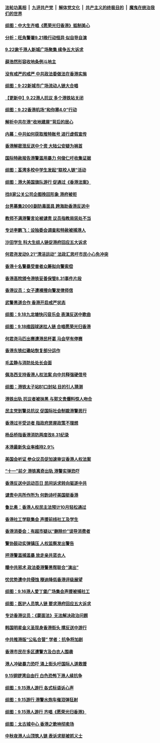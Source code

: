 ####  [法轮功真相](../../../../basic/blob/master/README.md?t=09231939) &nbsp;|&nbsp; [九评共产党](../../../../9ping.md/blob/master/README.md?t=09231939) &nbsp;|&nbsp; [解体党文化](../../../../jtdwh.md/blob/master/README.md?t=09231939)  &nbsp;|&nbsp; [共产主义的终极目的](../../../../gczydzjmd.md/blob/master/README.md?t=09231939) &nbsp;|&nbsp; [魔鬼在统治我们的世界](../../../../mgztzwmdsj.md/blob/master/README.md?t=09231939) 

#### [组图：中大生齐唱《愿荣光归香港》抵制美心](../pages/nsc415/n11541094.md?t=09231939) 

#### [分析：旺角警署9.21晚行动怪异 似自导自演](../pages/nsc415/n11539567.md?t=09231939) 

#### [9.22逾千港人新城广场聚集 续争五大诉求](../pages/nsc415/n11539521.md?t=09231939) 

#### [薛浩然形容收地条例斗地主](../pages/nsc415/n11539556.md?t=09231939) 

#### [没有戒严的戒严 中共政法委做法在香港实施](../pages/nsc415/n11539410.md?t=09231939) 

#### [组图：9·22新城市广场流动人链大合唱](../pages/nsc415/n11538717.md?t=09231939) 

#### [【更新中】9.22港人抗议 多个港铁站关闭](../pages/nsc415/n11538147.md?t=09231939) 

#### [组图：9.22香港机场“和你塞4.0”行动](../pages/nsc415/n11538788.md?t=09231939) 

#### [解析中共在港“收地建屋”背后的居心](../pages/nsc415/n11523814.md?t=09231939) 

#### [内幕：中共如何获取推特账号 进行虚假宣传](../pages/nsc415/n11535181.md?t=09231939) 

#### [香港解密泄反送中个资 大陆公安疑为祸首](../pages/nsc415/n11535149.md?t=09231939) 

#### [国际特赦报告港警滥用暴力 何俊仁吁收集证据](../pages/nsc415/n11533652.md?t=09231939) 

#### [组图：荃湾多校中学生发起“联校人链”活动](../pages/nsc415/n11535518.md?t=09231939) 

#### [组图：港大美国旗队游行 促通过《香港法案》](../pages/nsc415/n11535481.md?t=09231939) 

#### [找8家公关公司企图挽回形象 港府被拒](../pages/nsc415/n11535340.md?t=09231939) 

#### [台男募集2000副防毒面具 跨海助香港反送中](../pages/nsc415/n11534312.md?t=09231939) 

#### [教师不满港警言论被谴责 议员指教局惩处不当](../pages/nsc415/n11533840.md?t=09231939) 

#### [专访李鹏飞：设独委会调查和特赦被捕港人](../pages/nsc415/n11533683.md?t=09231939) 

#### [沙田学生 科大生组人链促港府回应五大诉求](../pages/nsc415/n11533793.md?t=09231939) 

#### [何君尧发动9.21“清洁运动” 法政汇思吁市民小心免冲突](../pages/nsc415/n11533803.md?t=09231939) 

#### [香港十名警暴受害者众筹拟向警索偿](../pages/nsc415/n11533774.md?t=09231939) 

#### [香港高院颁令港铁妥善保管8.31事件片段](../pages/nsc415/n11533751.md?t=09231939) 

#### [香港议员：女子遭裸搜向警发律师信](../pages/nsc415/n11533714.md?t=09231939) 

#### [武警黑道合作 香港开启戒严状态](../pages/nsc415/n11533370.md?t=09231939) 

#### [组图：9.18九龙塘快闪音乐会 表演反送中歌曲](../pages/nsc415/n11532592.md?t=09231939) 

#### [组图：9.18维园球迷拉人链 合唱愿荣光归香港](../pages/nsc415/n11532417.md?t=09231939) 

#### [何君尧马匹出赛遭港民杯葛 马会罕有停赛](../pages/nsc415/n11531172.md?t=09231939) 

#### [香港东铁红磡站恢复部分运作](../pages/nsc415/n11531090.md?t=09231939) 

#### [毛孟静与消防处处长会面](../pages/nsc415/n11531038.md?t=09231939) 

#### [佩洛西支持香港人权法案 向中共释强硬信号](../pages/nsc415/n11530716.md?t=09231939) 

#### [组图：港铁太子站B1口封站 目的引人猜测](../pages/nsc415/n11530416.md?t=09231939) 

#### [港铁出轨 抗议者被抹黑 与郭文贵爆料惊人吻合](../pages/nsc415/n11529881.md?t=09231939) 

#### [民主党到警总抗议 促国际社会制裁港警恶行](../pages/nsc415/n11528680.md?t=09231939) 

#### [香港过半受访者 指政府房屋政策不理想](../pages/nsc415/n11528673.md?t=09231939) 

#### [杨岳桥指香港消防两度改8.31纪录](../pages/nsc415/n11528583.md?t=09231939) 

#### [本港最新失业率维持2.9%](../pages/nsc415/n11528639.md?t=09231939) 

#### [美国会听证 参众议员促加速审议香港人权法案](../pages/nsc415/n11528497.md?t=09231939) 

#### [“十一”前夕 港铁离奇出轨 港警实弹恐吓](../pages/nsc415/n11528235.md?t=09231939) 

#### [香港反送中运动百日 民间诉求转向驱逐中共](../pages/nsc415/n11528095.md?t=09231939) 

#### [谴责中共所作所为 何韵诗吁美国挺香港](../pages/nsc415/n11527489.md?t=09231939) 

#### [鲁比奥：香港人权民主法预计10月轻松通过](../pages/nsc415/n11526785.md?t=09231939) 

#### [香港社工学联集会 声援前线社工及学生](../pages/nsc415/n11526381.md?t=09231939) 

#### [香港消委会：有超市疑以“删除价”误导消费者](../pages/nsc415/n11526358.md?t=09231939) 

#### [警协鼓动实弹镇压 人权监察发出警告](../pages/nsc415/n11526325.md?t=09231939) 

#### [抨港警滥捕滥暴 放走亲共蓝衣人](../pages/nsc415/n11526298.md?t=09231939) 

#### [曝中共邪术 政法委港警黑帮联合“演出”](../pages/nsc415/n11526115.md?t=09231939) 

#### [忧优势遭中共侵蚀 穆迪降低香港评级展望](../pages/nsc415/n11526005.md?t=09231939) 

#### [组图：9.16港人爱丁堡广场集会声援被捕社工](../pages/nsc415/n11525283.md?t=09231939) 

#### [组图：医护人员筑人链 要求港府回应五大诉求](../pages/nsc415/n11525007.md?t=09231939) 

#### [专访香港议员：《蒙面法》无法解决政治问题](../pages/nsc415/n11524280.md?t=09231939) 

#### [韩国明星金义圣现身香港街头 撑反送中游行](../pages/nsc415/n11524334.md?t=09231939) 

#### [中共推港版“公私合营” 学者：抗争将加剧](../pages/nsc415/n11524106.md?t=09231939) 

#### [香港市民在多区遭警方及白衣人围袭](../pages/nsc415/n11523966.md?t=09231939) 

#### [港人冲破暴力恐吓 涌上街头吁国际人道救援](../pages/nsc415/n11523728.md?t=09231939) 

#### [9.15铜锣湾自由行 白色恐怖下港人续抗争](../pages/nsc415/n11523416.md?t=09231939) 

#### [组图：9.15港人游行 各式标语诉心声](../pages/nsc415/n11522996.md?t=09231939) 

#### [组图：9.15游行 港警水炮车催泪弹狂射](../pages/nsc415/n11523229.md?t=09231939) 

#### [组图：9.15港人游行 齐唱《愿荣光归香港》](../pages/nsc415/n11522815.md?t=09231939) 

#### [组图：太古城中心 香港之歌响彻卖场](../pages/nsc415/n11522556.md?t=09231939) 

#### [中秋夜港人山顶筑人链 表诉求挺被抓义士](../pages/nsc415/n11520328.md?t=09231939) 

